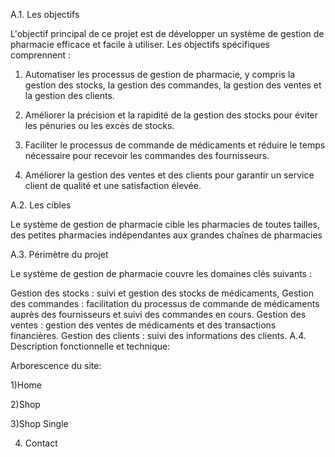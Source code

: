 A.1. Les objectifs

L'objectif principal de ce projet est de développer un système de gestion de pharmacie efficace et facile à utiliser. Les objectifs spécifiques comprennent :

1) Automatiser les processus de gestion de pharmacie, y compris la gestion des stocks, la gestion des commandes, la gestion des ventes et la gestion des clients.

2) Améliorer la précision et la rapidité de la gestion des stocks pour éviter les pénuries ou les excès de stocks.

3) Faciliter le processus de commande de médicaments et réduire le temps nécessaire pour recevoir les commandes des fournisseurs.

4) Améliorer la gestion des ventes et des clients pour garantir un service client de qualité et une satisfaction élevée.

A.2. Les cibles

Le système de gestion de pharmacie cible les pharmacies de toutes tailles, des petites pharmacies indépendantes aux grandes chaînes de pharmacies



A.3. Périmètre du projet

Le système de gestion de pharmacie couvre les domaines clés suivants :

Gestion des stocks : suivi et gestion des stocks de médicaments,
Gestion des commandes : facilitation du processus de commande de médicaments auprès des fournisseurs et suivi des commandes en cours.
Gestion des ventes : gestion des ventes de médicaments et des transactions financières.
Gestion des clients : suivi des informations des clients.
A.4. Description fonctionnelle et technique:


Arborescence du site:

1)Home

2)Shop

3)Shop Single

4) Contact
